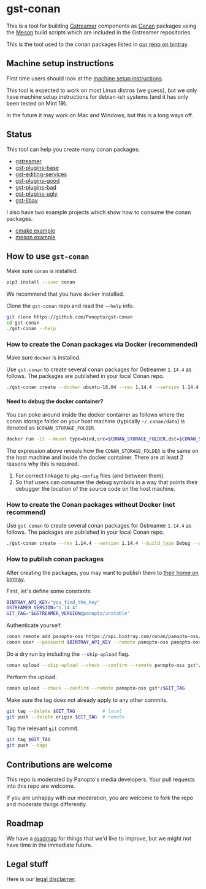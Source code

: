 # gst-conan

This is a tool for building [Gstreamer](https://gstreamer.freedesktop.org/) components as [Conan](https://conan.io/) packages
using the [Meson](https://mesonbuild.com/) build scripts which are included in the Gstreamer repositories.

This is the tool used to the conan packages listed in [our repo on bintray](https://bintray.com/panopto-oss/gst-conan).

## Machine setup instructions

First time users should look at the [machine setup instructions](doc/machine-setup.md).

This tool is expected to work on most Linux distros (we guess), but we only have machine setup instructions for
debian-ish systems (and it has only been tested on Mint 19).

In the future it may work on Mac and Windows, but this is a long ways off.

## Status

This tool can help you create many conan packages:

 * [gstreamer](https://github.com/gstreamer/gstreamer)
 * [gst-plugins-base](https://github.com/gstreamer/gst-plugins-base)
 * [gst-editing-services](https://github.com/gstreamer/gst-editing-services)
 * [gst-plugins-good](https://github.com/gstreamer/gst-plugins-good)
 * [gst-plugins-bad](https://github.com/gstreamer/gst-plugins-bad)
 * [gst-plugins-ugly](https://github.com/gstreamer/gst-plugins-ugly)
 * [gst-libav](https://github.com/gstreamer/gst-libav)

I also have two example projects which show how to consume the conan packages.
 * [cmake example](examples/consume-ges-cmake)
 * [meson example](examples/consume-ges-meson)

## How to use `gst-conan`

Make sure `conan` is installed.

```bash
pip3 install --user conan
```

We recommend that you have `docker` installed.

Clone the `gst-conan` repo and read the `--help` info. 

```bash
git clone https://github.com/Panopto/gst-conan
cd gst-conan
./gst-conan --help
```

### How to create the Conan packages via Docker (recommended)

Make sure `docker` is installed.

Use `gst-conan` to create several conan packages for Gstreamer `1.14.4` as follows.  The packages are published in your
local Conan repo.

```bash
./gst-conan create --docker ubuntu-18.04 --rev 1.14.4 --version 1.14.4 --build_type Release --user camposs --channel stable --keep-source
```

#### Need to debug the docker container?
You can poke around inside the docker container as follows where the conan storage folder on your host machine
(typically `~/.conan/data`) is denoted as `$CONAN_STORAGE_FOLDER`. 

```bash
docker run -it --mount type=bind,src=$CONAN_STORAGE_FOLDER,dst=$CONAN_STORAGE_FOLDER gst-conan_ubuntu-18.04:latest 'bash'
```

The expression above reveals how the `CONAN_STORAGE_FOLDER` is the same on the host machine and inside the docker container.
There are at least 2 reasons why this is required.

1.  For correct linkage to `pkg-config` files (and between them).
2.  So that users can consume the debug symbols in a way that points their debugger the location of
the source code on the host machine. 

### How to create the Conan packages without Docker (not recommend)

Use `gst-conan` to create several conan packages for Gstreamer `1.14.4` as follows.  The packages are published in your
local Conan repo.

```bash
./gst-conan create --rev 1.14.4 --version 1.14.4 --build_type Debug --user my_conan_user --channel my_conan_channel --keep-source
```

### How to publish conan packages
After creating the packages, you may want to publish them to [their home on bintray](https://bintray.com/panopto-oss/gst-conan).

First, let's define some constants.

```bash
BINTRAY_API_KEY="you_find_the_key"
GSTREAMER_VERSION="1.14.4"
GIT_TAG="$GSTREAMER_VERSION@panopto/unstable"
```

Authenticate yourself.

```bash
conan remote add panopto-oss https://api.bintray.com/conan/panopto-oss/gst-conan
conan user --password $BINTRAY_API_KEY --remote panopto-oss panopto-oss
```

Do a dry run by including the `--skip-upload` flag.

```bash
conan upload --skip-upload --check --confirm --remote panopto-oss gst*/$GIT_TAG
```

Perform the upload.

```bash
conan upload --check --confirm --remote panopto-oss gst*/$GIT_TAG
```

Make sure the tag does not already apply to any other commits.
```bash
git tag --delete $GIT_TAG          # local
git push --delete origin $GIT_TAG  # remote
```

Tag the relevant `git` commit. 

```bash
git tag $GIT_TAG
git push --tags
```

## Contributions are welcome

This repo is moderated by Panopto's media developers.  Your pull requests into this repo are welcome.

If you are unhappy with our moderation, you are welcome to fork the repo and moderate things differently.

## Roadmap

We have a [roadmap](doc/roadmap.md) for things that we'd like to improve, but we might not have time in the immediate
future.

## Legal stuff

Here is our [legal disclaimer](doc/legal-disclaimer.md).